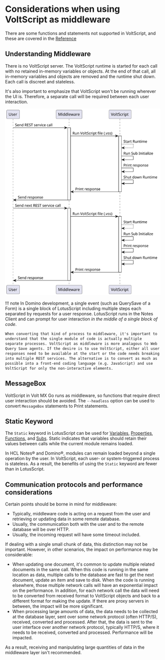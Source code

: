 # Considerations when using VoltScript as middleware

There are some functions and statements not supported in VoltScript, and these are covered in the [Reference](../references/unsupported.md)

## Understanding Middleware

There is no VoltScript server. The VoltScript runtime is started for each call with no retained in-memory variables or objects. At the end of that call, all in-memory variables and objects are removed and the runtime shut down. Each call is discreet and stateless.

It's also important to emphasize that VoltScript won't be running wherever the UI is. Therefore, a separate call will be required between each user interaction.

![Middleware](../assets/images/middleware.svg)

!!! note
    In Domino development, a single event (such as QuerySave of a Form) is a single block of LotusScript including multiple steps each separated by requests for a user response. LotusScript runs in the Notes Client and can prompt for user interaction _in the middle of a single block of code_.

    When converting that kind of process to middleware, it's important to understand that the single module of code is actually multiple separate processes. VoltScript as middleware is more analagous to Web Query Save agents. If the desire is to use VoltScript, either all user responses need to be available at the start or the code needs breaking into multiple REST services. The alternative is to convert as much as possible into a front-end coding language (e.g. JavaScript) and use VoltScript for only the non-interactive elements.

## MessageBox

VoltScript in Volt MX Go runs as middleware, so functions that require direct user interaction should be avoided. The `--headless` option can be used to convert `MessageBox` statements to Print statements.

## Static Keyword

The `Static` keyword in LotusScript can be used for [Variables](https://help.hcltechsw.com/dom_designer/12.0.2/basic/LSAZ_DIM_STATEMENT.html), [Properties](https://help.hcltechsw.com/dom_designer/12.0.2/basic/LSAZ_DECLARING_AND_DEFINING_PROPERTIES.html), [Functions](https://help.hcltechsw.com/dom_designer/12.0.2/basic/LSAZ_DEFINING_A_FUNCTION.html), and [Subs](https://help.hcltechsw.com/dom_designer/12.0.2/basic/LSAZ_DECLARING_AND_DEFINING_SUBS.html). Static indicates that variables should retain their values between calls while the current module remains loaded.

In HCL Notes&reg; and Domino&reg;, modules can remain loaded beyond a single operation by the user. In VoltScript, each user- or system-triggered process is stateless. As a result, the benefits of using the `Static` keyword are fewer than in LotusScript.

## Communication protocols and performance considerations

Certain points should be borne in mind for middleware:

- Typically, middleware code is acting on a request from the user and retrieving or updating data in some remote database.
- Usually, the communication both with the user and to the remote database will be over HTTP.
- Usually, the incoming request will have some timeout included.

If dealing with a single small chunk of data, this distinction may not be important. However, in other scenarios, the impact on performance may be considerable:

- When updating one document, it's common to update multiple related documents in the same call. When this code is running in the same location as data, multiple calls to the database are fast to get the next document, update an item and save to disk. When the code is running elsewhere, those multiple network calls will have an exponential impact on the performance. In addition, for each network call the data will need to be converted from received format to VoltScript objects and back to a different format for making the update. If there are proxy servers in between, the impact will be more significant.
- When processing large amounts of data, the data needs to be collected at the database layer, sent over some network protocol (often HTTP/S), received, converted and processed. After that, the data is sent to the user interface over another network protocol, typically HTTP/S, where it needs to be received, converted and processed. Performance will be impacted.

As a result, receiving and manipulating large quantities of data in the middleware layer isn't recommended.